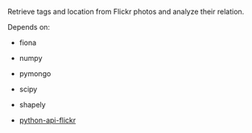 Retrieve tags and location from Flickr photos and analyze their relation.

Depends on:

-  fiona

-  numpy

-  pymongo

-  scipy

-  shapely

-  [python-api-flickr](https://github.com/alexis-mignon/python-flickr-api)
